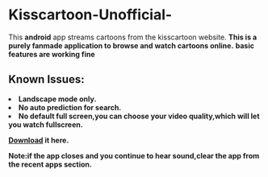 # Kisscartoon-Unofficial-


This <b>android</b> app streams cartoons from the kisscartoon website.
<b>This is a purely fanmade application to browse and watch cartoons online.</b>
<b>basic features are working fine<b>
<h2>Known Issues:</h2>
<li>  Landscape mode only.</li>
<li>  No auto prediction for search.</li>
<li>  No default full screen,you can choose your video quality,which will let you watch fullscreen.</li>

<a href="https://github.com/Git3m/Kisscartoon-Unofficial-/raw/master/KC.apk">Download</a> it here.


Note:if the app closes and you continue to hear sound,clear the app from the recent apps section.
